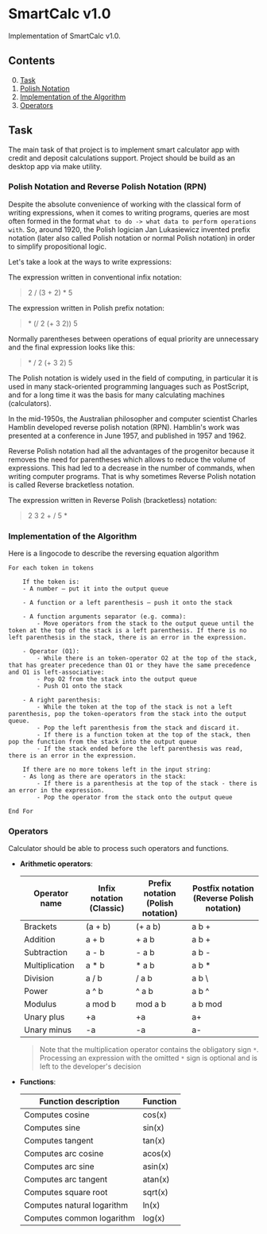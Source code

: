 # SmartCalc v1.0

Implementation of SmartCalc v1.0.


## Contents
0. [Task](#task)
1. [Polish Notation](#polish-notation-and-reverse-polish-notation)
2. [Implementation of the Algorithm](#implementation-of-the-algorithm)
3. [Operators](#operators)

## Task
The main task of that project is to implement smart calculator app with credit and deposit calculations support. Project should be build as an desktop app via make utility.

### Polish Notation and Reverse Polish Notation (RPN)

Despite the absolute convenience of working with the classical form of writing expressions, when it comes to writing programs, queries are most often formed in the format `what to do -> what data to perform operations with`. So, around 1920, the Polish logician Jan Lukasiewicz invented  prefix notation (later also called Polish notation or normal Polish notation) in order to simplify propositional logic.

Let's take a look at the ways to write expressions:

The expression written in conventional infix notation:

>2 / (3 + 2) * 5

The expression written in Polish prefix notation:

>\* (/ 2 (+ 3 2)) 5

Normally parentheses between operations of equal priority are unnecessary and the final expression looks like this:

>\* / 2 (+ 3 2) 5

The Polish notation is widely used in the field of computing, in particular it is used in many stack-oriented programming languages such as PostScript, and for a long time it was the basis for many calculating machines (calculators).

In the mid-1950s, the Australian philosopher and computer scientist Charles Hamblin developed reverse polish notation (RPN). Hamblin's work was presented at a conference in June 1957, and published in 1957 and 1962.

Reverse Polish notation had all the advantages of the progenitor because it removes the need for parentheses which allows to reduce the volume of expressions. This had led to a decrease in the number of commands, when writing computer programs. That is why sometimes Reverse Polish notation is called Reverse bracketless notation.

The expression written in Reverse Polish (bracketless) notation:

> 2 3 2 + / 5 *

### Implementation of the Algorithm

Here is a lingocode to describe the reversing equation algorithm

```
For each token in tokens

    If the token is:
    - A number – put it into the output queue

    - A function or a left parenthesis – push it onto the stack

    - A function arguments separator (e.g. comma):
        - Move operators from the stack to the output queue until the token at the top of the stack is a left parenthesis. If there is no left parenthesis in the stack, there is an error in the expression.

    - Operator (O1):
        - While there is an token-operator O2 at the top of the stack, that has greater precedence than O1 or they have the same precedence and O1 is left-associative:
        - Pop O2 from the stack into the output queue
        - Push O1 onto the stack

    - A right parenthesis:
        - While the token at the top of the stack is not a left parenthesis, pop the token-operators from the stack into the output queue.
        - Pop the left parenthesis from the stack and discard it.
        - If there is a function token at the top of the stack, then pop the function from the stack into the output queue
        - If the stack ended before the left parenthesis was read, there is an error in the expression.

    If there are no more tokens left in the input string:
    - As long as there are operators in the stack:
        - If there is a parenthesis at the top of the stack - there is an error in the expression.
        - Pop the operator from the stack onto the output queue

End For
```

### Operators

Calculator should be able to process such operators and functions.

- **Arithmetic operators**:

    | Operator name | Infix notation <br /> (Classic) | Prefix notation <br /> (Polish notation) |  Postfix notation <br /> (Reverse Polish notation) |
    | --------- | ------ | ------ | ------ |
    | Brackets | (a + b) | (+ a b) | a b + |
    | Addition | a + b | + a b | a b + |
    | Subtraction | a - b | - a b | a b - |
    | Multiplication | a * b | * a b | a b * |
    | Division | a / b | / a b | a b \ |
    | Power | a ^ b | ^ a b | a b ^ |
    | Modulus | a mod b | mod a b | a b mod |
    | Unary plus | +a | +a | a+ |
    | Unary minus | -a | -a | a- |

    >Note that the multiplication operator contains the obligatory sign `*`. Processing an expression with the omitted `*` sign is optional and is left to the developer's decision

- **Functions**:

    | Function description | Function |
    | ------ | ------ |
    | Computes cosine | cos(x) |
    | Computes sine | sin(x) |
    | Computes tangent | tan(x) |
    | Computes arc cosine | acos(x) |
    | Computes arc sine | asin(x) |
    | Computes arc tangent | atan(x) |
    | Computes square root | sqrt(x) |
    | Computes natural logarithm | ln(x) |
    | Computes common logarithm | log(x) |
